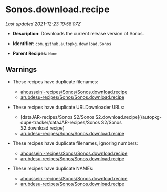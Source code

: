 # Sonos.download.recipe

_Last updated 2021-12-23 19:58:07Z_

- **Description**: Downloads the current release version of Sonos.

- **Identifier**: `com.github.autopkg.download.Sonos`

- **Parent Recipes**: `None`

## Warnings

- These recipes have duplicate filenames:
    - [ahousseini-recipes/Sonos/Sonos.download.recipe](/autopkg-dupe-tracker/ahousseini-recipes/Sonos/Sonos.download.recipe)
    - [arubdesu-recipes/Sonos/Sonos.download.recipe](/autopkg-dupe-tracker/arubdesu-recipes/Sonos/Sonos.download.recipe)

- These recipes have duplicate URLDownloader URLs:
    - [dataJAR-recipes/Sonos S2/Sonos S2.download.recipe](/autopkg-dupe-tracker/dataJAR-recipes/Sonos S2/Sonos S2.download.recipe)
    - [arubdesu-recipes/Sonos/Sonos.download.recipe](/autopkg-dupe-tracker/arubdesu-recipes/Sonos/Sonos.download.recipe)

- These recipes have duplicate filenames, ignoring numbers:
    - [ahousseini-recipes/Sonos/Sonos.download.recipe](/autopkg-dupe-tracker/ahousseini-recipes/Sonos/Sonos.download.recipe)
    - [arubdesu-recipes/Sonos/Sonos.download.recipe](/autopkg-dupe-tracker/arubdesu-recipes/Sonos/Sonos.download.recipe)

- These recipes have duplicate NAMEs:
    - [ahousseini-recipes/Sonos/Sonos.download.recipe](/autopkg-dupe-tracker/ahousseini-recipes/Sonos/Sonos.download.recipe)
    - [arubdesu-recipes/Sonos/Sonos.download.recipe](/autopkg-dupe-tracker/arubdesu-recipes/Sonos/Sonos.download.recipe)